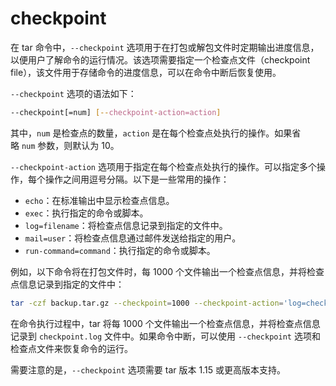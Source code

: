 # checkpoint

在 tar 命令中，`--checkpoint` 选项用于在打包或解包文件时定期输出进度信息，以便用户了解命令的运行情况。该选项需要指定一个检查点文件（checkpoint file），该文件用于存储命令的进度信息，可以在命令中断后恢复使用。

`--checkpoint` 选项的语法如下：

```bash
--checkpoint[=num] [--checkpoint-action=action]
```

其中，`num` 是检查点的数量，`action` 是在每个检查点处执行的操作。如果省略 `num` 参数，则默认为 10。

`--checkpoint-action` 选项用于指定在每个检查点处执行的操作。可以指定多个操作，每个操作之间用逗号分隔。以下是一些常用的操作：

- `echo`：在标准输出中显示检查点信息。
- `exec`：执行指定的命令或脚本。
- `log=filename`：将检查点信息记录到指定的文件中。
- `mail=user`：将检查点信息通过邮件发送给指定的用户。
- `run-command=command`：执行指定的命令或脚本。

例如，以下命令将在打包文件时，每 1000 个文件输出一个检查点信息，并将检查点信息记录到指定的文件中：

```bash
tar -czf backup.tar.gz --checkpoint=1000 --checkpoint-action='log=checkpoint.log' /path/to/files
```

在命令执行过程中，tar 将每 1000 个文件输出一个检查点信息，并将检查点信息记录到 `checkpoint.log` 文件中。如果命令中断，可以使用 `--checkpoint` 选项和检查点文件来恢复命令的运行。

需要注意的是，`--checkpoint` 选项需要 tar 版本 1.15 或更高版本支持。